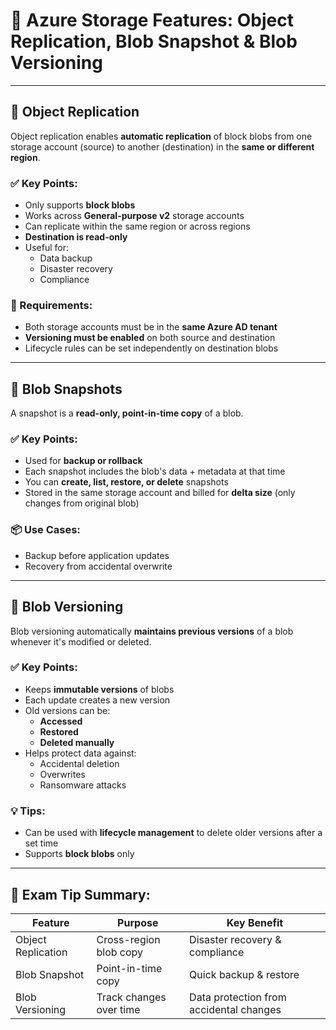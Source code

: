 # 🧪 Azure Storage Features: Object Replication, Blob Snapshot & Blob Versioning

---

## 🔁 Object Replication

Object replication enables **automatic replication** of block blobs from one storage account (source) to another (destination) in the **same or different region**.

### ✅ Key Points:
- Only supports **block blobs**
- Works across **General-purpose v2** storage accounts
- Can replicate within the same region or across regions
- **Destination is read-only**
- Useful for:
  - Data backup
  - Disaster recovery
  - Compliance

### 🔐 Requirements:
- Both storage accounts must be in the **same Azure AD tenant**
- **Versioning must be enabled** on both source and destination
- Lifecycle rules can be set independently on destination blobs

---

## 📸 Blob Snapshots

A snapshot is a **read-only, point-in-time copy** of a blob.

### ✅ Key Points:
- Used for **backup or rollback**
- Each snapshot includes the blob's data + metadata at that time
- You can **create, list, restore, or delete** snapshots
- Stored in the same storage account and billed for **delta size** (only changes from original blob)

### 📦 Use Cases:
- Backup before application updates
- Recovery from accidental overwrite

---

## 🧬 Blob Versioning

Blob versioning automatically **maintains previous versions** of a blob whenever it's modified or deleted.

### ✅ Key Points:
- Keeps **immutable versions** of blobs
- Each update creates a new version
- Old versions can be:
  - **Accessed**
  - **Restored**
  - **Deleted manually**
- Helps protect data against:
  - Accidental deletion
  - Overwrites
  - Ransomware attacks

### 💡 Tips:
- Can be used with **lifecycle management** to delete older versions after a set time
- Supports **block blobs** only

---

## 📘 Exam Tip Summary:

| Feature           | Purpose                         | Key Benefit                              |
|------------------|----------------------------------|------------------------------------------|
| Object Replication | Cross-region blob copy          | Disaster recovery & compliance            |
| Blob Snapshot     | Point-in-time copy               | Quick backup & restore                    |
| Blob Versioning   | Track changes over time          | Data protection from accidental changes   |

